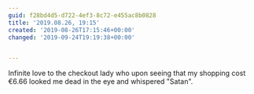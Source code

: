 ```yaml
---
guid: f28bd4d5-d722-4ef3-8c72-e455ac8b0828
title: '2019.08.26, 19:15'
created: '2019-08-26T17:15:46+00:00'
changed: '2019-09-24T19:19:38+00:00'


---
```


Infinite love to the checkout lady who upon seeing that my shopping cost €6.66 looked me dead in the eye and whispered "Satan". 
